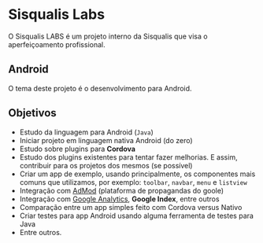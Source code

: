 # Sisqualis Labs

O Sisqualis LABS é um projeto interno da Sisqualis que visa o aperfeiçoamento profissional.


## Android

O tema deste projeto é o desenvolvimento para Android.


## Objetivos

- Estudo da linguagem para Android (`Java`)
- Iniciar projeto em linguagem nativa Android (do zero)
- Estudo sobre plugins para **Cordova**
- Estudo dos plugins existentes para tentar fazer melhorias.
  E assim, contribuir para os projetos dos mesmos (se possível)
- Criar um app de exemplo, usando principalmente, os componentes mais comuns que utilizamos,
  por exemplo: `toolbar`, `navbar`, `menu` e `listview`
- Integração com [AdMod](http://apps.admob.com/) (plataforma de propagandas do goole)
- Integração com [Google Analytics](http://google.com/analytics), **Google Index**, entre outros
- Comparação entre um app simples feito com Cordova versus Nativo
- Criar testes para app Android usando alguma ferramenta de testes para Java
- Entre outros.
